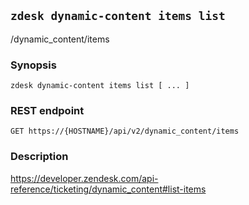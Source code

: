 ## `zdesk dynamic-content items list`

/dynamic_content/items

### Synopsis

    zdesk dynamic-content items list [ ... ]

### REST endpoint

    GET https://{HOSTNAME}/api/v2/dynamic_content/items

### Description

https://developer.zendesk.com/api-reference/ticketing/dynamic_content#list-items

